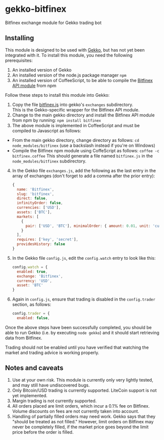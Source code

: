 # gekko-bitfinex

Bitfinex exchange module for Gekko trading bot

## Installing

This module is designed to be used with [Gekko](https://github.com/askmike/gekko), but has not yet been integrated with it. 
To install this module, you need the following prerequisites:

1. An installed version of Gekko
2. An installed version of the node.js package manager ```npm```
3. An installed version of CoffeeScript, to be able to compile the [Bitfinex API module](https://github.com/gferrin/bitfinex) from npm

Follow these steps to install this module into Gekko:

1. Copy the file [bitfinex.js](https://raw.githubusercontent.com/antonivs/gekko-bitfinex/master/bitfinex.js) into gekko's ```exchanges``` subdirectory.  
This is the Gekko-specific wrapper for the Bitfinex API module.
2. Change to the main gekko directory and install the Bitfinex API module from npm by running: ```npm install bitfinex```
3. The above module is implemented in CoffeeScript and must be compiled to Javascript as follows:
  * From the main gekko directory, change directory as follows: ```cd node_modules/bitfinex``` (use a backslash instead if you're on Windows)
  * Compile the Bitfinex npm module using CoffeScript as follows: ```coffee -c bitfinex.coffee```   This should generate a file named ```bitfinex.js``` in the ```node_modules/bitfinex``` subdirectory.
4. In the Gekko file ```exchanges.js```, add the following as the last entry in the array of exchanges (don't forget to add a comma after the prior entry):

    ```javascript
    {
      name: 'Bitfinex',
      slug: 'bitfinex',
      direct: false,
      infinityOrder: false,
      currencies: ['USD'],
      assets: ['BTC'],
      markets: [
        {
          pair: ['USD', 'BTC'], minimalOrder: { amount: 0.01, unit: 'currency' }
        }
      ],
      requires: ['key', 'secret'],
      providesHistory: false
    }
    ```

5. In the Gekko file ```config.js```, edit the ```config.watch``` entry to look like this:

    ```javascript
    config.watch = {
      enabled: true,
      exchange: 'Bitfinex',
      currency: 'USD',
      asset: 'BTC'
    }
    ```

6. Again in ```config.js```, ensure that trading is disabled in the ```config.trader``` section, as follows:

    ```javascript
    config.trader = {
      enabled: false,
    ```

Once the above steps have been successfully completed, you should be able to run Gekko (i.e. by executing ```node gekko```) and it should start retrieving data from Bitfinex.

Trading should not be enabled until you have verified that watching the market and trading advice is working properly.

## Notes and caveats

1. Use at your own risk. This module is currently only very lightly tested, and may still have undiscovered bugs.
2. Only Bitcoin/USD trading is currently supported.  LiteCoin support is not yet implemented.
3. Margin trading is not currently supported.
4. All orders placed are limit orders, which incur a 0.1% fee on Bitfinex.  Volume discounts on fees are not currently taken into account.
5. Handling of partially filled orders may need work. Gekko says that they "should be treated as not filled."  However, limit orders on Bitfinex may never be completely filled, if the market price goes beyond the limit price before the order is filled.

